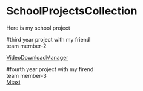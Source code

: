 # SchoolProjectsCollection
Here is my school project<br>

#third year project with my friend<br>
team member-2<br>

<a href="https://github.com/Chitnanko/VideoDownladManager">VideoDownloadManager</a>
        
 #fourth year project with my firend<br>
 team member-3<br>
 <a href="https://github.com/Chitnanko/Mtaxi">Mtaxi</a>
 
